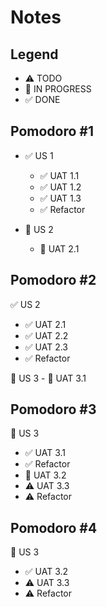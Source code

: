 # Notes

## Legend
- ⚠ TODO
- 🚧 IN PROGRESS
- ✅ DONE

## Pomodoro #1

- ✅ US 1
  - ✅ UAT 1.1
  - ✅ UAT 1.2
  - ✅ UAT 1.3  
  - ✅ Refactor

- 🚧 US 2
  - 🚧 UAT 2.1

## Pomodoro #2

✅  US 2
  - ✅ UAT 2.1
  - ✅ UAT 2.2
  - ✅ UAT 2.3  
  - ✅ Refactor

🚧  US 3
    - 🚧 UAT 3.1


## Pomodoro #3
🚧  US 3
  - ✅ UAT 3.1
  - ✅ Refactor
  - 🚧 UAT 3.2
  - ⚠ UAT 3.3  
  - ⚠ Refactor

## Pomodoro #4
🚧  US 3
  - ✅ UAT 3.2
  - ⚠ UAT 3.3  
  - ⚠ Refactor